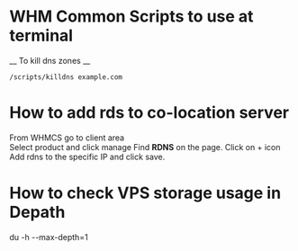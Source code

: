 # WHM Common Scripts to use at terminal 

__ To kill dns zones __
```
/scripts/killdns example.com
```

# How to add rds to co-location server
From WHMCS go to client area <br/>
Select product and click manage
Find **RDNS** on the page. 
Click on + icon
Add rdns to the specific IP and click save.

# How to check VPS storage usage in Depath

du -h --max-depth=1
